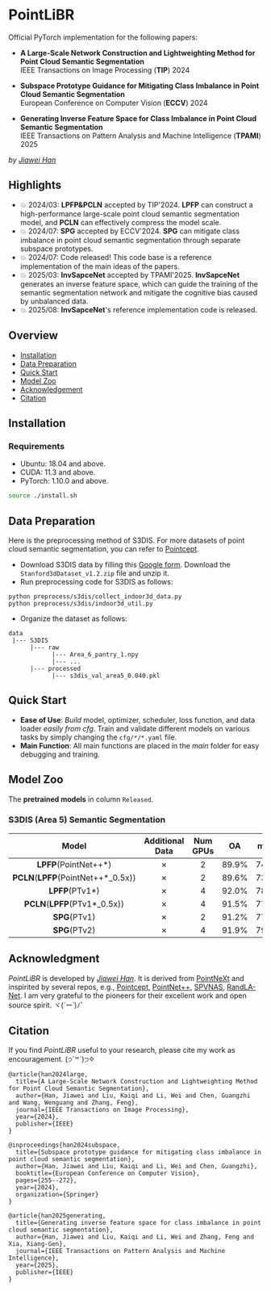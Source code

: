 # PointLiBR
Official PyTorch implementation for the following papers:
- **A Large-Scale Network Construction and Lightweighting Method for Point Cloud Semantic Segmentation**  
IEEE Transactions on Image Processing (**TIP**) 2024

- **Subspace Prototype Guidance for Mitigating Class Imbalance in Point Cloud Semantic Segmentation**  
European Conference on Computer Vision (**ECCV**) 2024

- **Generating Inverse Feature Space for Class Imbalance in Point Cloud Semantic Segmentation**  
IEEE Transactions on Pattern Analysis and Machine Intelligence (**TPAMI**) 2025

_by [Jiawei Han](https://github.com/Javion11)_


## Highlights
-  :boom: 2024/03: **LPFP&PCLN** accepted by TIP'2024. **LPFP** can construct a high-performance large-scale point cloud semantic segmentation model, and **PCLN** can effectively compress the model scale.
-  :boom: 2024/07: **SPG** accepted by ECCV'2024. **SPG** can mitigate class imbalance in point cloud semantic segmentation through separate subspace prototypes.
-  :boom: 2024/07: Code released! This code base is a reference implementation of the main ideas of the papers.
-  :boom: 2025/03: **InvSapceNet** accepted by TPAMI'2025. **InvSapceNet** generates an inverse feature space, which can guide the training of the semantic segmentation network and mitigate the cognitive bias caused by unbalanced data.
-  :boom: 2025/08: **InvSapceNet**'s reference implementation code is released.


## Overview
- [Installation](#installation)
- [Data Preparation](#data-preparation)
- [Quick Start](#quick-start)
- [Model Zoo](#model-zoo)
- [Acknowledgement](#acknowledgement)
- [Citation](#citation)



## Installation
### Requirements
- Ubuntu: 18.04 and above.
- CUDA: 11.3 and above.
- PyTorch: 1.10.0 and above.
```bash
source ./install.sh
```

## Data Preparation
Here is the preprocessing method of S3DIS. For more datasets of point cloud semantic segmentation, you can refer to [Pointcept](https://github.com/Pointcept/Pointcept.git).
- Download S3DIS data by filling this [Google form](https://docs.google.com/forms/d/e/1FAIpQLScDimvNMCGhy_rmBA2gHfDu3naktRm6A8BPwAWWDv-Uhm6Shw/viewform?c=0&w=1). Download the `Stanford3dDataset_v1.2.zip` file and unzip it.
- Run preprocessing code for S3DIS as follows:
```
python preprocess/s3dis/collect_indoor3d_data.py  
python preprocess/s3dis/indoor3d_util.py
```
- Organize the dataset as follows:
```
data
 |--- S3DIS
      |--- raw
            |--- Area_6_pantry_1.npy
            |--- ...
      |--- processed
            |--- s3dis_val_area5_0.040.pkl 
```

## Quick Start
- **Ease of Use**: _Build_ model, optimizer, scheduler, loss function, and data loader _easily from cfg_. Train and validate different models on various tasks by simply changing the `cfg/*/*.yaml` file. 
- **Main Function**: All main functions are placed in the _main_ folder for easy debugging and training.


## Model Zoo
The **pretrained models** in column `Released`.

### S3DIS (Area 5) Semantic Segmentation
| Model | Additional Data | Num GPUs | OA | mAcc | mIoU | Config | Released |
| :---: |:---------------:| :---: | :---: | :---: | :---: | :---: | :---: |
| **LPFP**(PointNet++*) | &cross; | 2 | 89.9% | 74.6% | 67.7% | [link](cfgs/lpfp_pcln/lpfp_pointnet++_t.yaml) | [link](https://drive.google.com/file/d/1spp88opaDF0t4VMmRSXtgQGOMLBEBPzF/view?usp=drive_link) |
| **PCLN**(**LPFP**(PointNet++*_0.5x)) | &cross; | 2 | 89.6% | 73.1% | 66.4% | [link](cfgs/lpfp_pcln/pcln_pointnet++.yaml) | [link](https://drive.google.com/file/d/1YM9vqeFPXinHlCbckH0YbVmo94QREk1S/view?usp=drive_link) |
| **LPFP**(PTv1*) | &cross; | 4 | 92.0% | 78.7% | 73.5% | [link](cfgs/lpfp_pcln/lpfp_ptnet_setmodify_t.yaml) | [link](https://drive.google.com/file/d/1ngERhbgub6Ewu7evgQyP-Ap5M4yXM5Xb/view?usp=drive_link) |
| **PCLN**(**LPFP**(PTv1*_0.5x)) | &cross; | 4 | 91.5% | 77.6% | 72.0% | [link](cfgs/lpfp_pcln/pcln_ptnet_setmodify.yaml) | [link](https://drive.google.com/file/d/1kmcE7KkZIZAqNGifaS8G1pDSQIVnFgiY/view?usp=drive_link) |
| **SPG**(PTv1) | &cross; | 2 | 91.2% | 77.9% | 71.5% | [link](cfgs/spg/spg_ptv1.yaml) | [link](https://drive.google.com/file/d/1ln76kOl6bdqQHjrLHFpZHYWWV885w3E_/view?usp=drive_link) |
| **SPG**(PTv2) | &cross; | 4 | 91.9% | 79.5% | 73.3% | [link](cfgs/spg/spg_ptv2.yaml) | [link](https://drive.google.com/file/d/1E3F1mAT1wqYMzKT7sLj8pD4KqtK3By3A/view?usp=drive_link) |


## Acknowledgment
_PointLiBR_ is developed by _[Jiawei Han](https://github.com/Javion11)_. It is derived from [PointNeXt](https://github.com/guochengqian/PointNeXt.git) and inspirited by several repos, e.g., [Pointcept](https://github.com/Pointcept/Pointcept.git), [PointNet++](https://github.com/charlesq34/pointnet2), [SPVNAS](https://github.com/mit-han-lab/spvnas.git), [RandLA-Net](https://github.com/QingyongHu/RandLA-Net.git). I am very grateful to the pioneers for their excellent work and open source spirit. ヾ(*´ー`*)ﾉ゛


## Citation
If you find _PointLiBR_ useful to your research, please cite my work as encouragement. (੭ˊ꒳​ˋ)੭✧
```
@article{han2024large,
  title={A Large-Scale Network Construction and Lightweighting Method for Point Cloud Semantic Segmentation},
  author={Han, Jiawei and Liu, Kaiqi and Li, Wei and Chen, Guangzhi and Wang, Wenguang and Zhang, Feng},
  journal={IEEE Transactions on Image Processing},
  year={2024},
  publisher={IEEE}
}

@inproceedings{han2024subspace,
  title={Subspace prototype guidance for mitigating class imbalance in point cloud semantic segmentation},
  author={Han, Jiawei and Liu, Kaiqi and Li, Wei and Chen, Guangzhi},
  booktitle={European Conference on Computer Vision},
  pages={255--272},
  year={2024},
  organization={Springer}
}

@article{han2025generating,
  title={Generating inverse feature space for class imbalance in point cloud semantic segmentation},
  author={Han, Jiawei and Liu, Kaiqi and Li, Wei and Zhang, Feng and Xia, Xiang-Gen},
  journal={IEEE Transactions on Pattern Analysis and Machine Intelligence},
  year={2025},
  publisher={IEEE}
}
```
